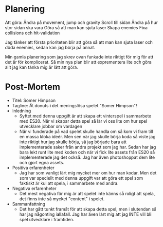# Planering

Att göra: 
Ändra på movement, jump och gravity
Scroll till sidan
Ändra på hur stor sidan ska vara
Göra så att man kan sjuta laser
Skapa enemies
Fixa collisions och hit-validation

Jag tänker att första prioriteten blir att göra så att man kan sjuta laser och döda enemies, sedan kan jag börja på annat.

Min gamla planering som jag skrev ovan funkade inte riktigt för mig för att det är för komplicerat. Så min nya plan blir att exprementera lite och göra allt jag kan tänka mig är lätt att göra.

# Post-Mortem

* Titel: Somer Himpson
* Tagline: Ät donuts i det meningslösa spelet "Somer Himpson"!
* Inledning
    - Syftet med denna uppgift är att skapa ett vinterspel i sammarbete med ES20. När vi skapar detta spel så lär vi oss lite om hur spel utvecklare jobbar om vardagen
    - När vi funderade på vad spelet skulle handla om så kom vi fram till en massa kloka ideér. Men sen när jag skulle börja koda så viste jag inte riktigt hur jag skulle börja, så jag började bara att implementerade saker från andra projekt som jag har. Sedan har jag bara lekt runt lite med koden och när vi fick lite assets från ES20 så implementerade jag det också. Jag har även photoshoppat dem lite och gjort egna assets.
* Positiva erfarenheter
    - Jag har som vanligt lärt mig mycket mer om hur man kodar. Men det som var speciellt med denna uppgift var att göra ett spel som faktiskt är kul att spela, i sammarbete med andra.
* Negativa erfarenheter
    - Det mest negativa för mig är att spelet inte känns så roligt att spela, det finns inte så mycket "content" i spelet.
* Sammanfattning
    - Det har gått tunkt framåt för att skapa detta spel, men i slutendan så har jag någonting iallafall. Jag har även lärt mig att jag INTE vill bli spel utvecklare i framtiden.